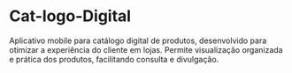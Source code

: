 # Cat-logo-Digital
Aplicativo mobile para catálogo digital de produtos, desenvolvido para otimizar a experiência do cliente em lojas. Permite visualização organizada e prática dos produtos, facilitando consulta e divulgação.
